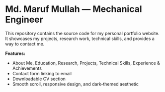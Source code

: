 # Md. Maruf Mullah — Mechanical Engineer

This repository contains the source code for my personal portfolio website.  
It showcases my projects, research work, technical skills, and provides a way to contact me.  

**Features:**
- About Me, Education, Research, Projects, Technical Skills, Experience & Achievements
- Contact form linking to email
- Downloadable CV section
- Smooth scroll, responsive design, and dark-themed aesthetic
